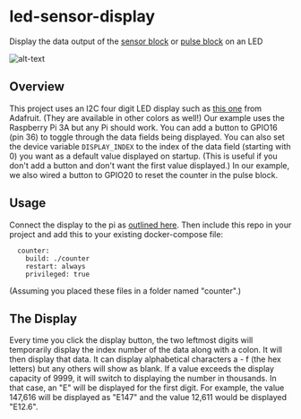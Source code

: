# led-sensor-display
Display the data output of the [sensor block](https://github.com/balenablocks/sensor) or [pulse block](https://github.com/balenablocks/pulse) on an LED

![alt-text](https://github.com/balena-io-playground/led-sensor-display/blob/main/images/IMG_4873.jpg)

## Overview

This project uses an I2C four digit LED display such as [this one](https://www.adafruit.com/product/881) from Adafruit. (They are available in other colors as well!) Our example uses the Raspberry Pi 3A but any Pi should work. You can add a button to GPIO16 (pin 36) to toggle through the data fields being displayed. You can also set the device variable `DISPLAY_INDEX` to the index of the data field (starting with 0) you want as a default value displayed on startup. (This is useful if you don't add a button and don't want the first value displayed.) In our example, we also wired a button to GPIO20 to reset the counter in the pulse block.

## Usage

Connect the display to the pi as [outlined here](https://learn.adafruit.com/adafruit-led-backpack/0-dot-56-seven-segment-backpack-python-wiring-and-setup). Then include this repo in your project and add this to your existing docker-compose file:
```
  counter:
    build: ./counter
    restart: always
    privileged: true
```
(Assuming you placed these files in a folder named "counter".)

## The Display

Every time you click the display button, the two leftmost digits will temporarily display the index number of the data along with a colon. It will then display that data. It can display alphabetical characters a - f (the hex letters) but any others will show as blank. If a value exceeds the display capacity of 9999, it will switch to displaying the number in thousands. In that case, an "E" will be displayed for the first digit. For example, the value 147,616 will be displayed as "E147" and the value 12,611 would be displayed "E12.6".
